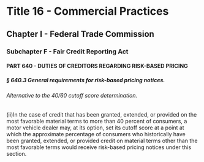 
# Title 16 - Commercial Practices
## Chapter I - Federal Trade Commission
### Subchapter F - Fair Credit Reporting Act
#### PART 640 - DUTIES OF CREDITORS REGARDING RISK-BASED PRICING
##### § 640.3 General requirements for risk-based pricing notices.
###### Alternative to the 40/60 cutoff score determination.

(ii)In the case of credit that has been granted, extended, or provided on the most favorable material terms to more than 40 percent of consumers, a motor vehicle dealer may, at its option, set its cutoff score at a point at which the approximate percentage of consumers who historically have been granted, extended, or provided credit on material terms other than the most favorable terms would receive risk-based pricing notices under this section.
